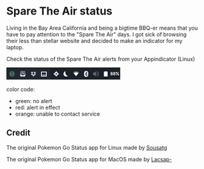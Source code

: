 # Spare The Air status

Living in the Bay Area California and being a bigtime BBQ-er means that you have to pay attention to the "Spare The Air" days.  I got sick of browsing their less than stellar website and decided to make an indicator for my laptop.

Check the status of the Spare The Air alerts from your Appindicator (Linux)

![Demo](demo.png)

color code:

- green: no alert
- red: alert in effect
- orange: unable to contact service

## Credit

The original Pokemon Go Status app for Linux made by [Sousatg](https://github.com/sousatg/pokemon-go-status/)

The original Pokemon Go Status app for MacOS made by [Lacsap-](https://github.com/Lacsap-/pokemon-go-status)
